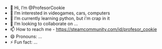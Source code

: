 - 👋 Hi, I’m @ProfesorCookie
- 👀 I’m interested in videogames, cars, computers
- 🌱 I’m currently learning python, but i'm crap in it
- 💞️ I’m looking to collaborate on ...
- 📫 How to reach me - https://steamcommunity.com/id/profesor_cookie
- 😄 Pronouns: ...
- ⚡ Fun fact: ...

<!---
ProfesorCookie/ProfesorCookie is a ✨ special ✨ repository because its `README.md` (this file) appears on your GitHub profile.
You can click the Preview link to take a look at your changes.
--->
